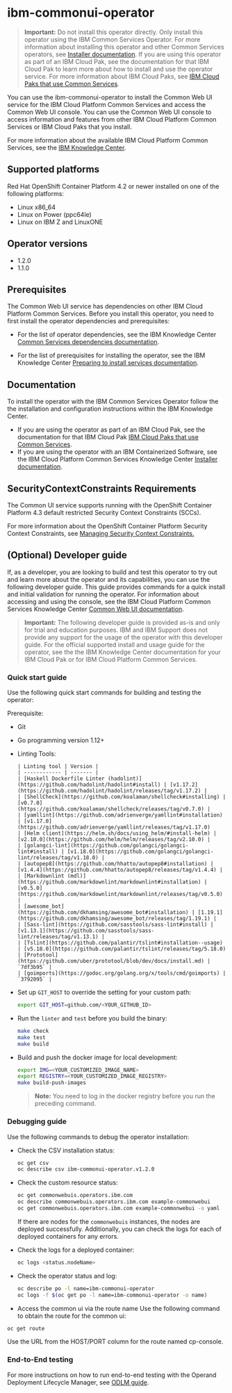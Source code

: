 # ibm-commonui-operator

> **Important:** Do not install this operator directly. Only install this operator using the IBM Common Services Operator. For more information about installing this operator and other Common Services operators, see [Installer documentation](http://ibm.biz/cpcs_opinstall).
> If you are using this operator as part of an IBM Cloud Pak, see the documentation for that IBM Cloud Pak to learn more about how to install and use the operator service. For more information about IBM Cloud Paks, see [IBM Cloud Paks that use Common Services](http://ibm.biz/cpcs_cloudpaks).

You can use the ibm-commonui-operator to install the Common Web UI service for the IBM Cloud Platform Common Services and access the Common Web UI console. You can use the Common Web UI console to access information and features from other IBM Cloud Platform Common Services or IBM Cloud Paks that you install.

For more information about the available IBM Cloud Platform Common Services, see the [IBM Knowledge Center](http://ibm.biz/cpcsdocs).

## Supported platforms

Red Hat OpenShift Container Platform 4.2 or newer installed on one of the following platforms:

- Linux x86_64
- Linux on Power (ppc64le)
- Linux on IBM Z and LinuxONE

## Operator versions

- 1.2.0
- 1.1.0

## Prerequisites

The Common Web UI service has dependencies on other IBM Cloud Platform Common Services. Before you install this operator, you need to first install the operator dependencies and prerequisites:

- For the list of operator dependencies, see the IBM Knowledge Center [Common Services dependencies documentation](http://ibm.biz/cpcs_opdependencies).

- For the list of prerequisites for installing the operator, see the IBM Knowledge Center [Preparing to install services documentation](http://ibm.biz/cpcs_opinstprereq).

## Documentation

To install the operator with the IBM Common Services Operator follow the the installation and configuration instructions within the IBM Knowledge Center.

- If you are using the operator as part of an IBM Cloud Pak, see the documentation for that IBM Cloud Pak [IBM Cloud Paks that use Common Services](http://ibm.biz/cpcs_cloudpaks).
- If you are using the operator with an IBM Containerized Software, see the IBM Cloud Platform Common Services Knowledge Center [Installer documentation](http://ibm.biz/cpcs_opinstall).

## SecurityContextConstraints Requirements

The Common UI service supports running with the OpenShift Container Platform 4.3 default restricted Security Context Constraints (SCCs).

For more information about the OpenShift Container Platform Security Context Constraints, see [Managing Security Context Constraints.](https://docs.openshift.com/container-platform/4.3/authentication/managing-security-context-constraints.html)

## (Optional) Developer guide

If, as a developer, you are looking to build and test this operator to try out and learn more about the operator and its capabilities, you can use the following developer guide. This guide provides commands for a quick install and initial validation for running the operator. For information about accessing and using the console, see the IBM Cloud Platform Common Services Knowledge Center [Common Web UI documentation](http://ibm.biz/cpcs_opcwebui).

> **Important:** The following developer guide is provided as-is and only for trial and education purposes. IBM and IBM Support does not provide any support for the usage of the operator with this developer guide. For the official supported install and usage guide for the operator, see the the IBM Knowledge Center documentation for your IBM Cloud Pak or for IBM Cloud Platform Common Services.

### Quick start guide

Use the following quick start commands for building and testing the operator:

Prerequisite:

- Git
- Go programming version 1.12+
- Linting Tools:

      | Linting tool | Version |
      | ------------ | ------- |
      | [Haskell Dockerfile Linter (hadolint)](https://github.com/hadolint/hadolint#install) | [v1.17.2](https://github.com/hadolint/hadolint/releases/tag/v1.17.2) |
      | [ShellCheck](https://github.com/koalaman/shellcheck#installing) | [v0.7.0](https://github.com/koalaman/shellcheck/releases/tag/v0.7.0) |
      | [yamllint](https://github.com/adrienverge/yamllint#installation) | [v1.17.0](https://github.com/adrienverge/yamllint/releases/tag/v1.17.0)
      | [Helm client](https://helm.sh/docs/using_helm/#install-helm) | [v2.10.0](https://github.com/helm/helm/releases/tag/v2.10.0) |
      | [golangci-lint](https://github.com/golangci/golangci-lint#install) | [v1.18.0](https://github.com/golangci/golangci-lint/releases/tag/v1.18.0) |
      | [autopep8](https://github.com/hhatto/autopep8#installation) | [v1.4.4](https://github.com/hhatto/autopep8/releases/tag/v1.4.4) |
      | [Markdownlint (mdl)](https://github.com/markdownlint/markdownlint#installation) | [v0.5.0](https://github.com/markdownlint/markdownlint/releases/tag/v0.5.0) |
      | [awesome_bot](https://github.com/dkhamsing/awesome_bot#installation) | [1.19.1](https://github.com/dkhamsing/awesome_bot/releases/tag/1.19.1) |
      | [Sass-lint](https://github.com/sasstools/sass-lint#install) | [v1.13.1](https://github.com/sasstools/sass-lint/releases/tag/v1.13.1) |
      | [Tslint](https://github.com/palantir/tslint#installation--usage) | [v5.18.0](https://github.com/palantir/tslint/releases/tag/5.18.0)
      | [Prototool](https://github.com/uber/prototool/blob/dev/docs/install.md) | `7df3b95` |
      | [goimports](https://godoc.org/golang.org/x/tools/cmd/goimports) | `3792095` |

- Set up `GIT_HOST` to override the setting for your custom path:

  ```bash
  export GIT_HOST=github.com/<YOUR_GITHUB_ID>
  ```

- Run the `linter` and `test` before you build the binary:

  ```bash
  make check
  make test
  make build
  ```

- Build and push the docker image for local development:

  ```bash
  export IMG=<YOUR_CUSTOMIZED_IMAGE_NAME>
  export REGISTRY=<YOUR_CUSTOMIZED_IMAGE_REGISTRY>
  make build-push-images
  ```

  > **Note:** You need to log in the docker registry before you run the preceding command.

### Debugging guide

Use the following commands to debug the operator installation:

- Check the CSV installation status:

  ```bash
  oc get csv
  oc describe csv ibm-commonui-operator.v1.2.0
  ```

- Check the custom resource status:

  ```bash
  oc get commonwebuis.operators.ibm.com
  oc describe commonwebuis.operators.ibm.com example-commonwebui
  oc get commonwebuis.operators.ibm.com example-commonwebui -o yaml
  ```

  If there are nodes for the `commonwebuis` instances, the nodes are deployed successfully.
  Additionally, you can check the logs for each of deployed containers for any errors.

- Check the logs for a deployed container:

  ```bash
  oc logs <status.nodeName>
  ```

- Check the operator status and log:

  ```bash
  oc describe po -l name=ibm-commonui-operator
  oc logs -f $(oc get po -l name=ibm-commonui-operator -o name)
  ```

- Access the common ui via the route name
Use the following command to obtain the route for the common ui:

```bash
oc get route
```

Use the URL from the HOST/PORT column for the route named cp-console.

### End-to-End testing

For more instructions on how to run end-to-end testing with the Operand Deployment Lifecycle Manager, see [ODLM guide](https://github.com/IBM/operand-deployment-lifecycle-manager/blob/master/docs/dev/e2e.md#running-e2e-tests).


